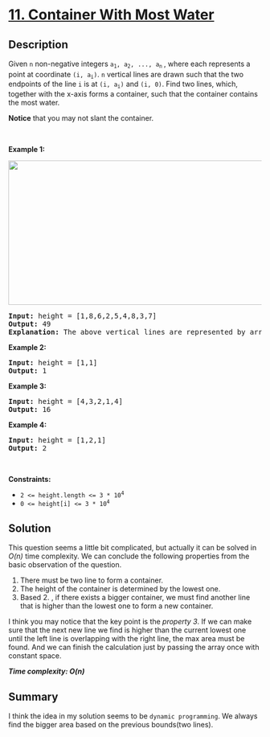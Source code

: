 # [11. Container With Most Water](https://leetcode.com/problems/container-with-most-water/)

## Description

<div class="content__u3I1 question-content__JfgR"><div><p>Given <code>n</code> non-negative integers <code>a<sub>1</sub>, a<sub>2</sub>, ..., a<sub>n</sub></code><sub>&nbsp;</sub>, where each represents a point at coordinate <code>(i, a<sub>i</sub>)</code>. <code>n</code> vertical lines are drawn such that the two endpoints of the line <code>i</code> is at <code>(i, a<sub>i</sub>)</code> and <code>(i, 0)</code>. Find two lines, which, together with the x-axis forms a container, such that the container contains the most water.</p>

<p><strong>Notice</strong>&nbsp;that you may not slant the container.</p>

<p>&nbsp;</p>
<p><strong>Example 1:</strong></p>
<img alt="" src="https://s3-lc-upload.s3.amazonaws.com/uploads/2018/07/17/question_11.jpg" style="width: 600px; height: 287px;">
<pre><strong>Input:</strong> height = [1,8,6,2,5,4,8,3,7]
<strong>Output:</strong> 49
<strong>Explanation:</strong> The above vertical lines are represented by array [1,8,6,2,5,4,8,3,7]. In this case, the max area of water (blue section) the container can contain&nbsp;is 49.
</pre>

<p><strong>Example 2:</strong></p>

<pre><strong>Input:</strong> height = [1,1]
<strong>Output:</strong> 1
</pre>

<p><strong>Example 3:</strong></p>

<pre><strong>Input:</strong> height = [4,3,2,1,4]
<strong>Output:</strong> 16
</pre>

<p><strong>Example 4:</strong></p>

<pre><strong>Input:</strong> height = [1,2,1]
<strong>Output:</strong> 2
</pre>

<p>&nbsp;</p>
<p><strong>Constraints:</strong></p>

<ul>
	<li><code>2 &lt;=&nbsp;height.length &lt;= 3 * 10<sup>4</sup></code></li>
	<li><code>0 &lt;=&nbsp;height[i] &lt;= 3 * 10<sup>4</sup></code></li>
</ul>
</div></div>

## Solution
This question seems a little bit complicated, but actually it can be solved in _O(n)_ time complexity. We can conclude the following properties from the basic observation of the question.
1. There must be two line to form a container.
2. The height of the container is determined by the lowest one.
3. Based 2. , if there exists a bigger container, we must find another line that is higher than the lowest one to form a new container.

I think you may notice that the key point is the *property 3*. If we can make sure that the next new line we find is higher than the current lowest one until the left line is overlapping with the right line, the max area must be found. And we can finish the calculation just by passing the array once with constant space.

_**Time complexity: O(n)**_

## Summary
I think the idea in my solution seems to be `dynamic programming`. We always find the bigger area based on the previous bounds(two lines).
